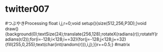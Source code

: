 # twitter007
#つぶやきProcessing float i,j,r=0;void setup(){size(512,256,P3D);}void draw(){background(0);textSize(24);translate(256,128);rotateX(radians(r));rotateY(radians(r/2));for(i=-128;i&lt;128;i+=32){for(j=-128;j&lt;128;j+=32){fill(255,0,255);text(char(int(random(r))),i,j);}}r+=0.5;} #matrix
